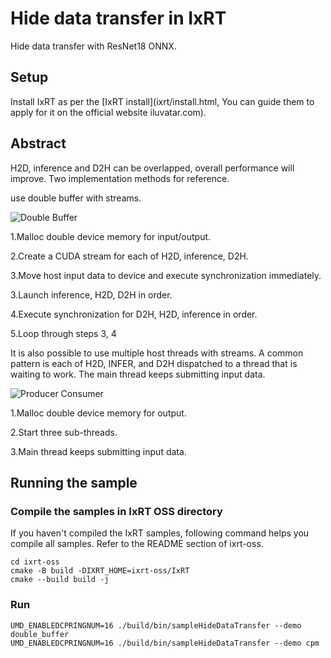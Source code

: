 # Hide data transfer in IxRT

Hide data transfer with ResNet18 ONNX.

## Setup

Install IxRT as per the [IxRT install](ixrt/install.html, You can guide them to apply for it on the official website iluvatar.com).



## Abstract


H2D, inference and D2H can be overlapped, overall performance will improve. Two implementation methods for reference.

use double buffer with streams.

![Double Buffer](./pipeline0.png)

1.Malloc double device memory for input/output.

2.Create a CUDA stream for each of  H2D, inference, D2H.

3.Move host input data to device and execute synchronization immediately.

3.Launch inference, H2D, D2H in order.

4.Execute synchronization for D2H, H2D, inference in order.

5.Loop through steps 3, 4

It is also possible to use multiple host threads with streams. A common pattern is each of H2D, INFER, and D2H dispatched to a thread that is waiting to work. The main thread keeps submitting input data.

![Producer Consumer](./pipeline1.png)

1.Malloc double device memory for output.

2.Start three sub-threads.

3.Main thread keeps submitting input data.

## Running the sample

### Compile the samples in IxRT OSS directory

If you haven't compiled the IxRT samples, following command helps you compile all samples.
Refer to the README section of ixrt-oss.

```
cd ixrt-oss
cmake -B build -DIXRT_HOME=ixrt-oss/IxRT
cmake --build build -j
```

### Run
```
UMD_ENABLEDCPRINGNUM=16 ./build/bin/sampleHideDataTransfer --demo double_buffer
UMD_ENABLEDCPRINGNUM=16 ./build/bin/sampleHideDataTransfer --demo cpm
```
